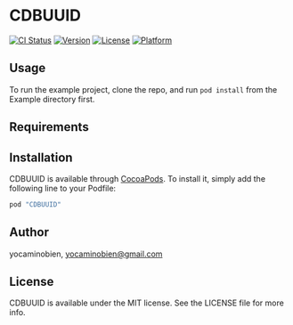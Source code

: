 # CDBUUID

[![CI Status](http://img.shields.io/travis/yocaminobien/CDBUUID.svg?style=flat)](https://travis-ci.org/yocaminobien/CDBUUID)
[![Version](https://img.shields.io/cocoapods/v/CDBUUID.svg?style=flat)](http://cocoapods.org/pods/CDBUUID)
[![License](https://img.shields.io/cocoapods/l/CDBUUID.svg?style=flat)](http://cocoapods.org/pods/CDBUUID)
[![Platform](https://img.shields.io/cocoapods/p/CDBUUID.svg?style=flat)](http://cocoapods.org/pods/CDBUUID)

## Usage

To run the example project, clone the repo, and run `pod install` from the Example directory first.

## Requirements

## Installation

CDBUUID is available through [CocoaPods](http://cocoapods.org). To install
it, simply add the following line to your Podfile:

```ruby
pod "CDBUUID"
```

## Author

yocaminobien, yocaminobien@gmail.com

## License

CDBUUID is available under the MIT license. See the LICENSE file for more info.
